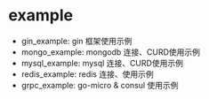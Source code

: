 # example
- gin_example: gin 框架使用示例
- mongo_example: mongodb 连接、CURD使用示例
- mysql_example: mysql 连接、CURD使用示例
- redis_example: redis 连接、使用示例
- grpc_example: go-micro & consul 使用示例
